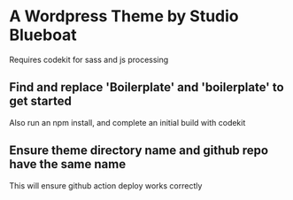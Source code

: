 # A Wordpress Theme by Studio Blueboat

Requires codekit for sass and js processing

## Find and replace 'Boilerplate' and 'boilerplate' to get started
Also run an npm install, and complete an initial build with codekit

## Ensure theme directory name and github repo have the same name
This will ensure github action deploy works correctly
